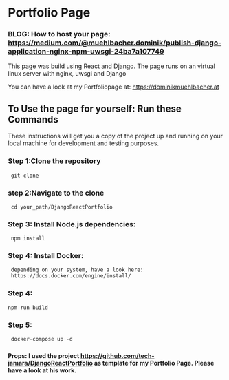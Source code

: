 # Portfolio Page

### BLOG: How to host your page: https://medium.com/@muehlbacher.dominik/publish-django-application-nginx-npm-uwsgi-24ba7a107749

This page was build using React and Django.
The page runs on an virtual linux server with nginx, uwsgi and Django


You can have a look at my Portfoliopage at:
https://dominikmuehlbacher.at


## To Use the page for yourself: Run these Commands

 These instructions will get you a copy of the project up and running on your local machine for development and testing purposes.
### Step 1:Clone the repository
     git clone 
### step 2:Navigate to the clone 
     cd your_path/DjangoReactPortfolio
### Step 3: Install Node.js dependencies:
     npm install 
### Step 4: Install Docker:
     depending on your system, have a look here:
     https://docs.docker.com/engine/install/
### Step 4:
    npm run build
### Step 5:
     docker-compose up -d


###
###


####  Props: I used the project https://github.com/tech-jamara/DjangoReactPortfolio as template for my Portfolio Page. Please have a look at his work. 
